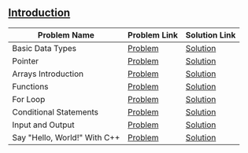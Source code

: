 ## [Introduction](https://www.hackerrank.com/domains/cpp/cpp-introduction)

Problem Name|Problem Link|Solution Link
---|---|---
Basic Data Types|[Problem](https://www.hackerrank.com/challenges/c-tutorial-basic-data-types/problem)|[Solution](/c-tutorial-basic-data-types.cpp)
Pointer|[Problem](https://www.hackerrank.com/challenges/c-tutorial-pointer/problem)|[Solution](/c-tutorial-pointer.cpp)
Arrays Introduction|[Problem](https://www.hackerrank.com/challenges/arrays-introduction/problem)|[Solution](/arrays-introduction.cpp)
Functions|[Problem](https://www.hackerrank.com/challenges/c-tutorial-functions/problem)|[Solution](/c-tutorial-functions.cpp)
For Loop|[Problem](https://www.hackerrank.com/challenges/c-tutorial-for-loop/problem)|[Solution](/c-tutorial-for-loop.cpp)
Conditional Statements|[Problem](https://www.hackerrank.com/challenges/c-tutorial-conditional-if-else/problem)|[Solution](/c-tutorial-conditional-if-else.cpp)
Input and Output|[Problem](https://www.hackerrank.com/challenges/cpp-input-and-output/problem)|[Solution](/cpp-input-and-output.cpp)
Say "Hello, World!" With C++|[Problem](https://www.hackerrank.com/challenges/cpp-hello-world/problem)|[Solution](/cpp-hello-world.cpp)
